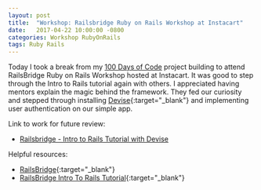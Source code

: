 ```yaml
---
layout: post
title:  "Workshop: Railsbridge Ruby on Rails Workshop at Instacart"
date:   2017-04-22 10:00:00 -0800
categories: Workshop RubyOnRails
tags: Ruby Rails
---
```


Today I took a break from my [100 Days of Code](https://yenly.github.io/kodo_no_boken/100daysofcode/2017/01/02/100days-of-code.html) project building to attend RailsBridge Ruby on Rails Workshop hosted at Instacart. It was good to step through the Intro to Rails tutorial again with others. I appreciated having mentors explain the magic behind the framework. They fed our curiosity and stepped through installing [Devise](https://github.com/plataformatec/devise){:target="_blank"} and implementing user authentication on our simple app.

Link to work for future review:
* [Railsbridge - Intro to Rails Tutorial with Devise](https://github.com/yenly/railsbridge_suggestotron2)


Helpful resources:
* [RailsBridge](http://railsbridge.org/){:target="_blank"}
* [RailsBridge Intro To Rails Tutorial](http://docs.railsbridge.org/intro-to-rails/intro-to-rails){:target="_blank"}
